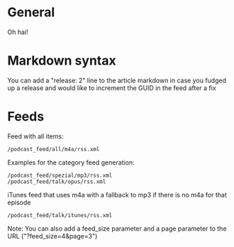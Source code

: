 # General

Oh hai!


# Markdown syntax
You can add a "release: 2" line to the article markdown in case you 
fudged up a release and would like to increment the GUID in the feed after a fix

# Feeds
Feed with all items:

    /podcast_feed/all/m4a/rss.xml

Examples for the category feed generation:

    /podcast_feed/spezial/mp3/rss.xml
    /podcast_feed/talk/opus/rss.xml

iTunes feed that uses m4a with a fallback to mp3 if there is no m4a for that episode

    /podcast_feed/talk/itunes/rss.xml

Note: You can also add a feed_size parameter and a page parameter to the URL ("?feed_size=4&page=3")
